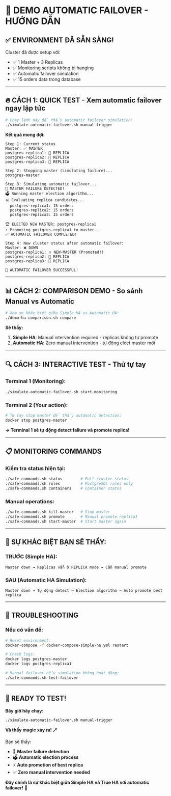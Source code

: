 # 🎯 DEMO AUTOMATIC FAILOVER - HƯỚNG DẪN

## ✅ **ENVIRONMENT ĐÃ SẴN SÀNG!**

Cluster đã được setup với:
- ✅ 1 Master + 3 Replicas 
- ✅ Monitoring scripts không bị hanging
- ✅ Automatic failover simulation
- ✅ 15 orders data trong database

---

## 🔥 **CÁCH 1: QUICK TEST - Xem automatic failover ngay lập tức**

```bash
# Chạy lệnh này để thấy automatic failover simulation:
./simulate-automatic-failover.sh manual-trigger
```

**Kết quả mong đợi:**
```
Step 1: Current status
Master: ✅ MASTER
postgres-replica1: 📘 REPLICA  
postgres-replica2: 📘 REPLICA
postgres-replica3: 📘 REPLICA

Step 2: Stopping master (simulating failure)...
postgres-master

Step 3: Simulating automatic failover...
🚨 MASTER FAILURE DETECTED!
🗳️ Running master election algorithm...
📊 Evaluating replica candidates...
  postgres-replica1: 15 orders
  postgres-replica2: 15 orders  
  postgres-replica3: 15 orders

🏆 ELECTED NEW MASTER: postgres-replica1
⚡ Promoting postgres-replica1 to master...
✅ AUTOMATIC FAILOVER COMPLETED!

Step 4: New cluster status after automatic failover:
Master: ❌ DOWN
postgres-replica1: 🔥 NEW-MASTER (Promoted!)
postgres-replica2: 📘 REPLICA
postgres-replica3: 📘 REPLICA

🎉 AUTOMATIC FAILOVER SUCCESSFUL!
```

---

## 📊 **CÁCH 2: COMPARISON DEMO - So sánh Manual vs Automatic**

```bash
# Xem sự khác biệt giữa Simple HA vs Automatic HA:
./demo-ha-comparison.sh compare
```

**Sẽ thấy:**
1. **Simple HA**: Manual intervention required - replicas không tự promote
2. **Automatic HA**: Zero manual intervention - tự động elect master mới

---

## 🔍 **CÁCH 3: INTERACTIVE TEST - Thử tự tay**

### **Terminal 1** (Monitoring):
```bash
./simulate-automatic-failover.sh start-monitoring
```

### **Terminal 2** (Your action):
```bash
# Tự tay stop master để thấy automatic detection:
docker stop postgres-master
```

**→ Terminal 1 sẽ tự động detect failure và promote replica!**

---

## 📋 **MONITORING COMMANDS**

### **Kiểm tra status hiện tại:**
```bash
./safe-commands.sh status        # Full cluster status
./safe-commands.sh roles         # PostgreSQL roles only
./safe-commands.sh containers    # Container status
```

### **Manual operations:**
```bash
./safe-commands.sh kill-master   # Stop master
./safe-commands.sh promote       # Manual promote replica1
./safe-commands.sh start-master  # Start master again
```

---

## 🎯 **SỰ KHÁC BIỆT BẠN SẼ THẤY:**

### **TRƯỚC (Simple HA):**
```
Master down → Replicas vẫn ở REPLICA mode → Cần manual promote
```

### **SAU (Automatic HA Simulation):**
```
Master down → Tự động detect → Election algorithm → Auto promote best replica
```

---

## 🔧 **TROUBLESHOOTING**

### **Nếu có vấn đề:**
```bash
# Reset environment:
docker-compose -f docker-compose-simple-ha.yml restart

# Check logs:
docker logs postgres-master
docker logs postgres-replica1

# Manual failover nếu simulation không hoạt động:
./safe-commands.sh test-failover
```

---

## 🎉 **READY TO TEST!**

**Bây giờ hãy chạy:**
```bash
./simulate-automatic-failover.sh manual-trigger
```

**Và thấy magic xảy ra! 🪄**

Bạn sẽ thấy:
- 🚨 **Master failure detection**
- 🗳️ **Automatic election process**  
- ⚡ **Auto promotion of best replica**
- ✅ **Zero manual intervention needed**

**Đây chính là sự khác biệt giữa Simple HA và True HA với automatic failover!** 🎯 